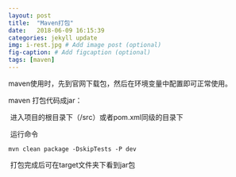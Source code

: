 ```yaml
---
layout: post
title:  "Maven打包"
date:   2018-06-09 16:15:39
categories: jekyll update
img: i-rest.jpg # Add image post (optional)
fig-caption: # Add figcaption (optional)
tags: [maven]
---
```



maven使用时，先到官网下载包，然后在环境变量中配置即可正常使用。

maven 打包代码成jar：

​	进入项目的根目录下（/src）或者pom.xml同级的目录下

​	运行命令 

```
mvn clean package -DskipTests -P dev
```

​	打包完成后可在target文件夹下看到jar包